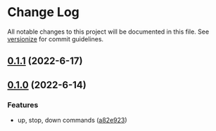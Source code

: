 # Change Log

All notable changes to this project will be documented in this file. See [versionize](https://github.com/versionize/versionize) for commit guidelines.

<a name="0.1.1"></a>
## [0.1.1](https://www.github.com/PDMLab/DockerCompose.NET/releases/tag/v0.1.1) (2022-6-17)

<a name="0.1.0"></a>
## [0.1.0](https://www.github.com/PDMLab/DockerCompose.NET/releases/tag/v0.1.0) (2022-6-14)

### Features

* up, stop, down commands ([a82e923](https://www.github.com/PDMLab/DockerCompose.NET/commit/a82e9231b6a8c9f73baec748aefb9f5a5c451a3c))

